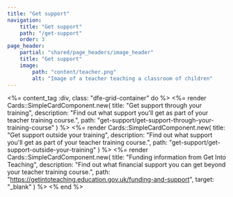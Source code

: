 ```yaml
---
title: "Get support"
navigation:
    title: "Get support"
    path: "/get-support"
    order: 3
page_header:
    partial: "shared/page_headers/image_header"
    title: "Get support"
    image:
        path: "content/teacher.png"
        alt: "Image of a teacher teaching a classroom of children"
---
```


<%= content_tag :div, class: "dfe-grid-container" do %>
    <%= render Cards::SimpleCardComponent.new(
        title: "Get support through your training", 
        description: "Find out what support you'll get as part of your teacher training course.",
        path: "get-support/get-support-through-your-training-course"
    ) %>
    <%= render Cards::SimpleCardComponent.new(
        title: "Get support outside your training", 
        description: "Find out what support you'll get as part of your teacher training course.",
        path: "get-support/get-support-outside-your-training"
    ) %>
    <%= render Cards::SimpleCardComponent.new(
        title: "Funding information from Get Into Teaching", 
        description: "Find out what financial support you can get beyond your teacher training course.",
        path: "https://getintoteaching.education.gov.uk/funding-and-support",
        target: "_blank"
    ) %>
<% end %>


